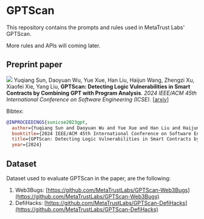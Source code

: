 # GPTScan

This repository contains the prompts and rules used in MetaTrust Labs' GPTScan.

More rules and APIs will coming later.

## Preprint paper

[![](https://img.shields.io/badge/arXiv-2308.03314-B31B1B?style=flat-square)](https://arxiv.org/abs/2308.03314) Yuqiang Sun, Daoyuan Wu, Yue Xue, Han Liu, Haijun Wang, Zhengzi Xu, Xiaofei Xie, Yang Liu, **GPTScan: Detecting Logic Vulnerabilities in Smart Contracts by Combining GPT with Program Analysis**. *2024 IEEE/ACM 45th International Conference on Software Engineering (ICSE)*. [[arxiv](https://arxiv.org/abs/2308.03314)]

Bibtex:
```bibtex
@INPROCEEDINGS{sunicse2023gpt,
  author={Yuqiang Sun and Daoyuan Wu and Yue Xue and Han Liu and Haijun Wang and Zhengzi Xu and Xiaofei Xie and Yang Liu},
  booktitle={2024 IEEE/ACM 45th International Conference on Software Engineering (ICSE)}, 
  title={GPTScan: Detecting Logic Vulnerabilities in Smart Contracts by Combining GPT with Program Analysis}, 
  year={2024}
```

## Dataset

Dataset used to evaluate GPTScan in the paper, are the following:
1. Web3Bugs: [https://github.com/MetaTrustLabs/GPTScan-Web3Bugs](https://github.com/MetaTrustLabs/GPTScan-Web3Bugs)
2. DefiHacks: [https://github.com/MetaTrustLabs/GPTScan-DefiHacks](https://github.com/MetaTrustLabs/GPTScan-DefiHacks)
